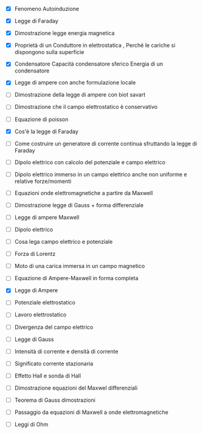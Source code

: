 - [x] Fenomeno Autoinduzione
- [x] Legge di Faraday
- [x] Dimostrazione legge energia magnetica
- [x] Proprietà di un Conduttore in elettrostatica ,
      Perché le cariche si dispongono sulla superficie
- [x] Condensatore
      Capacità condensatore sferico
      Energia di un condensatore
- [x] Legge di ampere con anche  formulazione locale
- [ ] Dimostrazione della legge di ampere con biot savart
- [ ] Dimostrazione che il campo elettrostatico è conservativo
- [ ] Equazione di poisson
- [x] Cos'è la legge di Faraday
- [ ] Come costruire un generatore di corrente continua sfruttando la legge di Faraday
- [ ] Dipolo elettrico con calcolo del potenziale e campo elettrico
- [ ] Dipolo elettrico immerso in un campo elettrico anche non uniforme e relative forze/momenti
- [ ] Equazioni onde elettromagnetiche a partire da Maxwell
- [ ] Dimostrazione legge di Gauss + forma differenziale
- [ ] Legge di ampere Maxwell

- [ ] Dipolo elettrico
- [ ] Cosa lega campo elettrico e potenziale
- [ ] Forza di Lorentz
- [ ] Moto di una carica immersa in un campo magnetico
- [ ] Equazione di Ampere-Maxwell in forma completa
- [x] Legge di Ampere
- [ ] Potenziale elettrostatico
- [ ] Lavoro elettrostatico
- [ ] Divergenza del campo elettrico
- [ ] Legge di Gauss
- [ ] Intensità di corrente e densità di corrente
- [ ] Significato corrente stazionaria
- [ ] Effetto Hall e sonda di Hall
- [ ] Dimostrazione equazioni del Maxwel differenziali
- [ ] Teorema di Gauss dimostrazioni
- [ ] Passaggio da equazioni di Maxwell a onde elettromagnetiche
- [ ] Leggi di Ohm

